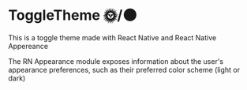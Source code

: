 # ToggleTheme :sun_with_face:/:new_moon:
This is a toggle theme made with React Native and React Native Appereance 

The RN Appearance module exposes information about the user's appearance preferences, such as their preferred color scheme (light or dark)
